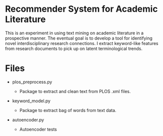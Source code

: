 # Recommender System for Academic Literature
This is an experiment in using text mining on academic literature in a prospective manner. The eventual goal is to develop a tool for identifying novel interdisciplinary research connections. I extract keyword-like features from research documents to pick up on latent terminological trends.

# Files

- plos_preprocess.py

  - Package to extract and clean text from PLOS .xml files.

- keyword_model.py

  - Package to extract bag of words from text data.

- autoencoder.py

  - Autoencoder tests


